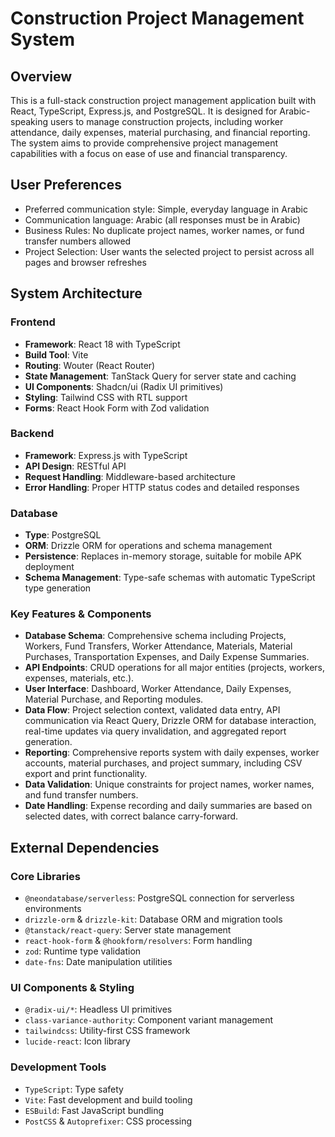 # Construction Project Management System

## Overview
This is a full-stack construction project management application built with React, TypeScript, Express.js, and PostgreSQL. It is designed for Arabic-speaking users to manage construction projects, including worker attendance, daily expenses, material purchasing, and financial reporting. The system aims to provide comprehensive project management capabilities with a focus on ease of use and financial transparency.

## User Preferences
- Preferred communication style: Simple, everyday language in Arabic
- Communication language: Arabic (all responses must be in Arabic)
- Business Rules: No duplicate project names, worker names, or fund transfer numbers allowed
- Project Selection: User wants the selected project to persist across all pages and browser refreshes

## System Architecture
### Frontend
- **Framework**: React 18 with TypeScript
- **Build Tool**: Vite
- **Routing**: Wouter (React Router)
- **State Management**: TanStack Query for server state and caching
- **UI Components**: Shadcn/ui (Radix UI primitives)
- **Styling**: Tailwind CSS with RTL support
- **Forms**: React Hook Form with Zod validation

### Backend
- **Framework**: Express.js with TypeScript
- **API Design**: RESTful API
- **Request Handling**: Middleware-based architecture
- **Error Handling**: Proper HTTP status codes and detailed responses

### Database
- **Type**: PostgreSQL
- **ORM**: Drizzle ORM for operations and schema management
- **Persistence**: Replaces in-memory storage, suitable for mobile APK deployment
- **Schema Management**: Type-safe schemas with automatic TypeScript type generation

### Key Features & Components
- **Database Schema**: Comprehensive schema including Projects, Workers, Fund Transfers, Worker Attendance, Materials, Material Purchases, Transportation Expenses, and Daily Expense Summaries.
- **API Endpoints**: CRUD operations for all major entities (projects, workers, expenses, materials, etc.).
- **User Interface**: Dashboard, Worker Attendance, Daily Expenses, Material Purchase, and Reporting modules.
- **Data Flow**: Project selection context, validated data entry, API communication via React Query, Drizzle ORM for database interaction, real-time updates via query invalidation, and aggregated report generation.
- **Reporting**: Comprehensive reports system with daily expenses, worker accounts, material purchases, and project summary, including CSV export and print functionality.
- **Data Validation**: Unique constraints for project names, worker names, and fund transfer numbers.
- **Date Handling**: Expense recording and daily summaries are based on selected dates, with correct balance carry-forward.

## External Dependencies
### Core Libraries
- `@neondatabase/serverless`: PostgreSQL connection for serverless environments
- `drizzle-orm` & `drizzle-kit`: Database ORM and migration tools
- `@tanstack/react-query`: Server state management
- `react-hook-form` & `@hookform/resolvers`: Form handling
- `zod`: Runtime type validation
- `date-fns`: Date manipulation utilities

### UI Components & Styling
- `@radix-ui/*`: Headless UI primitives
- `class-variance-authority`: Component variant management
- `tailwindcss`: Utility-first CSS framework
- `lucide-react`: Icon library

### Development Tools
- `TypeScript`: Type safety
- `Vite`: Fast development and build tooling
- `ESBuild`: Fast JavaScript bundling
- `PostCSS` & `Autoprefixer`: CSS processing